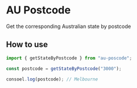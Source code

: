 # AU Postcode

Get the corresponding Australian state by postcode

## How to use

```js
import { getStateByPostcode } from "au-poscode";

const postcode = getStateByPostcode("3000");

consoel.log(postcode); // Melbourne
```
